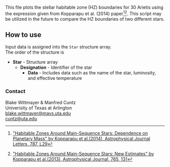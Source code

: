 This file plots the stellar habitable zone (HZ) boundaries for 30 Arietis using the expression given from Kopparapu et al. (2014) paper[^1][^2].
This script may be utilized in the future to compare the HZ boundaries of two different stars.

## How to use
Input data is assigned into the `Star` structure array.  
The order of the structure is

* **Star** - Structure array
  * **Designation** - Identifier of the star
    * **Data** - Includes data such as the name of the star, luminosity, and effective temperature
  
### Contact
Blake Wittmayer & Manfred Cuntz  
Univerisity of Texas at Arlington  
blake.wittmayer@mavs.uta.edu  
cuntz@uta.edu  

[^1]:["Habitable Zones Around Main-Sequence Stars: Dependence on Planetary Mass" by Kopparapu et al.(2014), Astrophysical Journal Letters, 787, L29](https://iopscience-iop-org.ezproxy.uta.edu/article/10.1088/2041-8205/787/2/L29)
[^2]:["Habitable Zones Around Main-Sequence Stars: New Estimates" by Kopparapu et al.(2013), Astrophysical Journal, 765, 131](https://iopscience-iop-org.ezproxy.uta.edu/article/10.1088/0004-637X/765/2/131)
